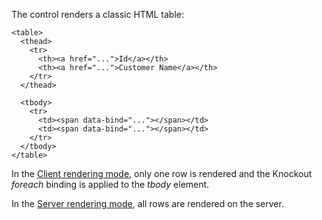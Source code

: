 The control renders a classic HTML table:

```DOTHTML
<table>
  <thead>
    <tr>
	  <th><a href="...">Id</a></th>
	  <th><a href="...">Customer Name</a></th>
	</tr>
  </thead>

  <tbody>
    <tr>
	  <td><span data-bind="..."></span></td>
	  <td><span data-bind="..."></span></td>
	</tr>
  </tbody>
</table>
```

In the [Client rendering mode](~/pages/concepts/server-side-rendering), only one row is rendered and the 
Knockout *foreach* binding is applied to the *tbody* element.

In the [Server rendering mode](~/pages/concepts/server-side-rendering), all rows are rendered on the server.